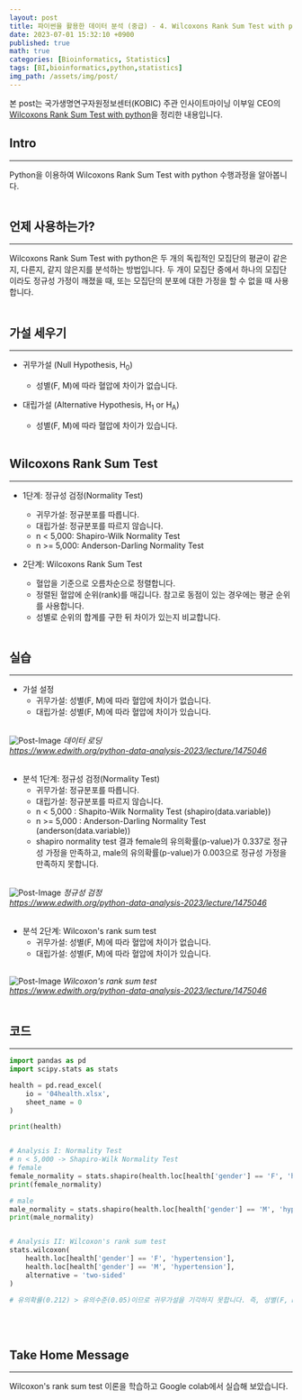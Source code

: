 ```yaml
---
layout: post
title: 파이썬을 활용한 데이터 분석 (중급) - 4. Wilcoxons Rank Sum Test with python
date: 2023-07-01 15:32:10 +0900
published: true
math: true
categories: [Bioinformatics, Statistics]
tags: [BI,bioinformatics,python,statistics]
img_path: /assets/img/post/
---
```


본 post는 국가생명연구자원정보센터(KOBIC) 주관 인사이트마이닝 이부일 CEO의 [Wilcoxons Rank Sum Test with python](https://www.edwith.org/python-data-analysis-2023/lecture/1475046, "Wilcoxons Rank Sum Test with python")을 정리한 내용입니다.


## Intro
***

Python을 이용하여 Wilcoxons Rank Sum Test with python 수행과정을 알아봅니다.
<br><br>


## 언제 사용하는가?
***

Wilcoxons Rank Sum Test with python은 두 개의 독립적인 모집단의 평균이 같은지, 다른지, 같지 않은지를 분석하는 방법입니다. 두 개이 모집단 중에서 하나의 모집단이라도 정규성 가정이 깨졌을 때, 또는 모집단의 분포에 대한 가정을 할 수 없을 때 사용합니다.
<br><br>


## 가설 세우기
***

* 귀무가설 (Null Hypothesis, H<sub>0</sub>)
    * 성별(F, M)에 따라 혈압에 차이가 없습니다.

* 대립가설 (Alternative Hypothesis, H<sub>1</sub> or H<sub>A</sub>)
    * 성별(F, M)에 따라 혈압에 차이가 있습니다.
<br><br>


## Wilcoxons Rank Sum Test
***

* 1단계: 정규성 검정(Normality Test)
    * 귀무가설: 정규분포를 따릅니다.
    * 대립가설: 정규분포를 따르지 않습니다.
    * n < 5,000: Shapiro-Wilk Normality Test
    * n >= 5,000: Anderson-Darling Normality Test

* 2단계: Wilcoxons Rank Sum Test
    * 혈압을 기준으로 오름차순으로 정렬합니다.
    * 정렬된 혈압에 순위(rank)를 매깁니다. 참고로 동점이 있는 경우에는 평균 순위를 사용합니다.
    * 성별로 순위의 합계를 구한 뒤 차이가 있는지 비교합니다.
<br><br>


## 실습
***

* 가설 설정
    * 귀무가설: 성별(F, M)에 따라 혈압에 차이가 없습니다.
    * 대립가설: 성별(F, M)에 따라 혈압에 차이가 있습니다.
<br><br>


![Post-Image](Python_Data_Analysis13.png)
_데이터 로딩<br>
https://www.edwith.org/python-data-analysis-2023/lecture/1475046_
<br><br>


* 분석 1단계: 정규성 검정(Normality Test)
    * 귀무가설: 정규분포를 따릅니다.
    * 대립가설: 정규분포를 따르지 않습니다.
    * n < 5,000 : Shapito-Wilk Normality Test (shapiro(data.variable))
    * n >= 5,000 : Anderson-Darling Normality Test (anderson(data.variable))
    * shapiro normality test 결과 female의 유의확률(p-value)가 0.337로 정규성 가정을 만족하고, male의 유의확률(p-value)가 0.003으로 정규성 가정을 만족하지 못합니다.
<br><br>


![Post-Image](Python_Data_Analysis14.png)
_정규성 검정<br>
https://www.edwith.org/python-data-analysis-2023/lecture/1475046_
<br><br>


* 분석 2단계: Wilcoxon's rank sum test
    * 귀무가설: 성별(F, M)에 따라 혈압에 차이가 없습니다.
    * 대립가설: 성별(F, M)에 따라 혈압에 차이가 있습니다.
<br><br>


![Post-Image](Python_Data_Analysis15.png)
_Wilcoxon's rank sum test<br>
https://www.edwith.org/python-data-analysis-2023/lecture/1475046_
<br><br>


## 코드
***

```python
import pandas as pd
import scipy.stats as stats

health = pd.read_excel(
    io = '04health.xlsx',
    sheet_name = 0
)

print(health)


# Analysis I: Normality Test
# n < 5,000 -> Shapiro-Wilk Normality Test
# female
female_normality = stats.shapiro(health.loc[health['gender'] == 'F', 'hypertension'])
print(female_normality)

# male
male_normality = stats.shapiro(health.loc[health['gender'] == 'M', 'hypertension'])
print(male_normality)


# Analysis II: Wilcoxon's rank sum test
stats.wilcoxon(
    health.loc[health['gender'] == 'F', 'hypertension'],
    health.loc[health['gender'] == 'M', 'hypertension'],
    alternative = 'two-sided'
)

# 유의확률(0.212) > 유의수준(0.05)이므로 귀무가설을 기각하지 못합니다. 즉, 성별(F, M)에 따라 혈압에 통계적으로 유의한 차이가 없습니다.
```
<br><br>


## Take Home Message
***

Wilcoxon's rank sum test 이론을 학습하고 Google colab에서 실습해 보았습니다.
<br><br>